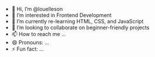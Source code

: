 - 👋 Hi, I’m @louelleson
- 👀 I’m interested in Frontend Development
- 🌱 I’m currently re-learning HTML, CSS, and JavaScript
- 💞️ I’m looking to collaborate on beginner-friendly projects
- 📫 How to reach me ...
- 😄 Pronouns: ...
- ⚡ Fun fact: ...

<!---
louelleson/louelleson is a ✨ special ✨ repository because its `README.md` (this file) appears on your GitHub profile.
You can click the Preview link to take a look at your changes.
--->
